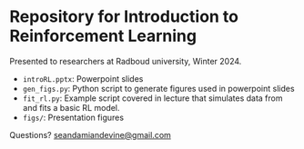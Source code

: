 # Repository for Introduction to Reinforcement Learning

Presented to researchers at Radboud university, Winter 2024. 

- `introRL.pptx`: Powerpoint slides
- `gen_figs.py`: Python script to generate figures used in powerpoint slides
- `fit_rl.py`: Example script covered in lecture that simulates data from and fits a basic RL model. 
- `figs/`: Presentation figures

Questions? seandamiandevine@gmail.com